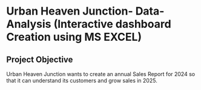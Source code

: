 # Urban Heaven Junction- Data-Analysis (Interactive dashboard Creation using MS EXCEL)  
## Project Objective

Urban Heaven Junction wants to create an annual Sales Report for 2024 so that it can understand its customers and grow sales in 2025.


